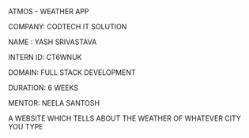 ATMOS - WEATHER APP



COMPANY: CODTECH IT SOLUTION

NAME : YASH SRIVASTAVA

INTERN ID: CT6WNUK

DOMAIN: FULL STACK DEVELOPMENT

DURATION: 6 WEEKS

MENTOR: NEELA SANTOSH


A WEBSITE WHICH TELLS ABOUT THE WEATHER OF WHATEVER CITY YOU TYPE


